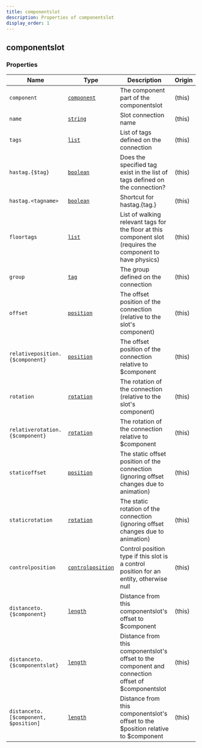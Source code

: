 ```yaml
---
title: componentslot
description: Properties of componentslot
display_order: 1
---
```


## componentslot

### Properties

| Name | Type | Description | Origin |
|------|------|-------------|--------|
| `component` | [`component`](./component.html) | The component part of the componentslot | (this) |
| `name` | [`string`](./string.html) | Slot connection name | (this) |
| `tags` | [`list`](./list.html) | List of tags defined on the connection | (this) |
| `hastag.{$tag}` | [`boolean`](./boolean.html) | Does the specified tag exist in the list of tags defined on the connection? | (this) |
| `hastag.<tagname>` | [`boolean`](./boolean.html) | Shortcut for hastag.{tag.<tagname>} | (this) |
| `floortags` | [`list`](./list.html) | List of walking relevant tags for the floor at this component slot (requires the component to have physics) | (this) |
| `group` | [`tag`](./tag.html) | The group defined on the connection | (this) |
| `offset` | [`position`](./position.html) | The offset position of the connection (relative to the slot's component) | (this) |
| `relativeposition.{$component}` | [`position`](./position.html) | The offset position of the connection relative to $component | (this) |
| `rotation` | [`rotation`](./rotation.html) | The rotation of the connection (relative to the slot's component) | (this) |
| `relativerotation.{$component}` | [`rotation`](./rotation.html) | The rotation of the connection relative to $component | (this) |
| `staticoffset` | [`position`](./position.html) | The static offset position of the connection (ignoring offset changes due to animation) | (this) |
| `staticrotation` | [`rotation`](./rotation.html) | The static rotation of the connection (ignoring offset changes due to animation) | (this) |
| `controlposition` | [`controlposition`](./controlposition.html) | Control position type if this slot is a control position for an entity, otherwise null | (this) |
| `distanceto.{$component}` | [`length`](./length.html) | Distance from this componentslot's offset to $component | (this) |
| `distanceto.{$componentslot}` | [`length`](./length.html) | Distance from this componentslot's offset to the component and connection offset of $componentslot | (this) |
| `distanceto.[$component, $position]` | [`length`](./length.html) | Distance from this componentslot's offset to the $position relative to $component | (this) |

